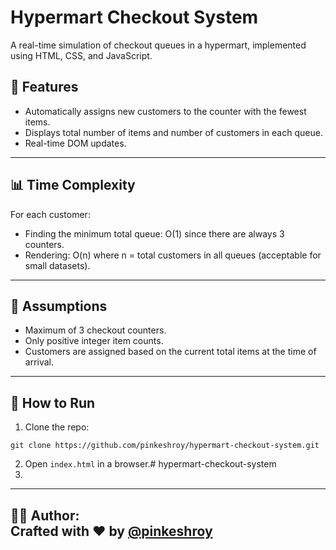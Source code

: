 # Hypermart Checkout System

A real-time simulation of checkout queues in a hypermart, implemented using HTML, CSS, and JavaScript.

## 🚀 Features

- Automatically assigns new customers to the counter with the fewest items.
- Displays total number of items and number of customers in each queue.
- Real-time DOM updates.
---
## 📊 Time Complexity

For each customer:
- Finding the minimum total queue: O(1) since there are always 3 counters.
- Rendering: O(n) where n = total customers in all queues (acceptable for small datasets).
---
## 🧠 Assumptions

- Maximum of 3 checkout counters.
- Only positive integer item counts.
- Customers are assigned based on the current total items at the time of arrival.
  
---

## 📁 How to Run

1. Clone the repo:
```
git clone https://github.com/pinkeshroy/hypermart-checkout-system.git
```


2. Open `index.html` in a browser.# hypermart-checkout-system
3. 
---
**🧑‍💻 Author:**  
Crafted with ❤️ by [@pinkeshroy](https://github.com/pinkeshroy)
---
